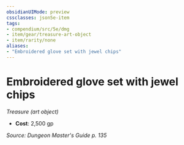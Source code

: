 ```yaml
---
obsidianUIMode: preview
cssclasses: json5e-item
tags:
- compendium/src/5e/dmg
- item/gear/treasure-art-object
- item/rarity/none
aliases: 
- "Embroidered glove set with jewel chips"
---
```

# Embroidered glove set with jewel chips
*Treasure (art object)*  

- **Cost**: 2,500 gp

*Source: Dungeon Master's Guide p. 135*